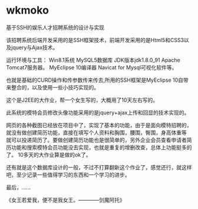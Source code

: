 # wkmoko
基于SSH的娱乐人才招聘系统的设计与实现

该招聘系统后端开发采用的是SSH框架技术，前端开发采用的是Html5和CSS3以及jquery与Ajax技术。

运行环境与工具：
Win8.1系统
MySQL5数据库
JDK版本jdk1.8.0_91
Apache Tomcat7服务器。
MyEclipse 10编译器
Navicat for Mysql可视化软件等。

也就是基础的CURD操作和传参数传来传去,所用的SSH框架是MyEclipse 10自带来整合的，以及使用一些小技巧实现的。

这个是J2EE的大作业，帮一个女生写的，大概用了10天左右写的。

此系统的模特会员修改头像功能采用的是jquery+ajax上传和回显的技术实现的。

网页的各种截图已经放在项目中了，实现了基本的功能，由于是面向模特招聘的，就没有做创建简历功能，直接在填写个人资料和胸围，腰围，臀围，身高体重等
就可以投递简历了。要做创建简历功能也是很简单的，另外企业会员查看申请者简历功能和搜索模特会员功能没去实现，也就是重复的增删改查，总体上功能挺多的了。
10多天的大作业算是做的ok了。

还有就是这个数据库设计的一般，不过不打算翻新这个作业了，感觉还行，就这样吧，至少记录一些值得学习的东西和一个学习的进步。

最后，......

《女王若爱我，便不是我女王。————剑魔阿托》
